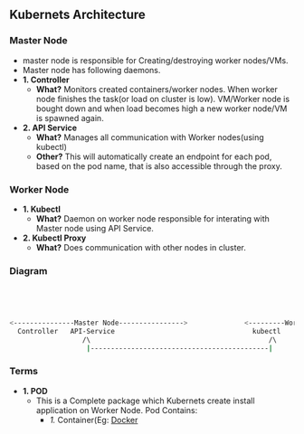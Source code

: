 ## Kubernets Architecture
### Master Node
- master node is responsible for Creating/destroying worker nodes/VMs. 
- Master node has following daemons.
- **1. Controller**
  - **What?** Monitors created containers/worker nodes. When worker node finishes the task(or load on cluster is low). VM/Worker node is bought down and when load becomes high a new worker node/VM is spawned again.
- **2. API Service**
  - **What?** Manages all communication with Worker nodes(using kubectl)
  - **Other?** This will automatically create an endpoint for each pod, based on the pod name, that is also accessible through the proxy.

### Worker Node
- **1. Kubectl**
  - **What?** Daemon on worker node responsible for interating with Master node using API Service.
- **2. Kubectl Proxy**
  - **What?** Does communication with other nodes in cluster.

### Diagram
```bash

                                                                                                Worker-Node
                                                                                                     /\
                                                                                                      |
<---------------Master Node---------------->              <---------Worker Node--------------->       |
  Controller   API-Service                                  kubectl     kubectl-Proxy                 |
                  /\                                            /\          /\                        |
                   |--------------------------------------------|            |------------------------|
```
  
### Terms
- **1. POD**
  - This is a Complete package which Kubernets create install application on Worker Node. Pod Contains:
    - *1.* Container(Eg: [Docker]()
